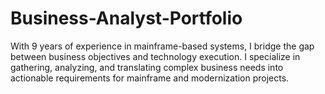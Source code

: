 # Business-Analyst-Portfolio
With 9 years of experience in mainframe-based systems, I bridge the gap between business objectives and technology execution.   I specialize in gathering, analyzing, and translating complex business needs into actionable requirements for mainframe and modernization projects.
